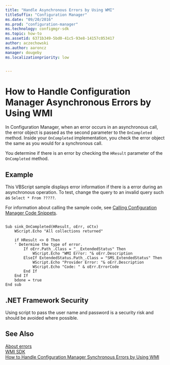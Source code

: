 ```yaml
---
title: "Handle Asynchronous Errors by Using WMI"
titleSuffix: "Configuration Manager"
ms.date: "09/20/2016"
ms.prod: "configuration-manager"
ms.technology: configmgr-sdk
ms.topic: how-to
ms.assetid: 6371b349-5bd0-41c5-93e8-14157c053417
author: aczechowski
ms.author: aaroncz
manager: dougebyms.localizationpriority: low


---
```

# How to Handle Configuration Manager Asynchronous Errors by Using WMI
In Configuration Manager, when an error occurs in an asynchronous call, the error object is passed as the second parameter to the `OnCompleted` method. Inside your `OnCompleted` implementation, you check the error object the same as you would for a synchronous call.  

 You determine if there is an error by checking the `HResult` parameter of the `OnCompleted` method.  

## Example  
 This VBScript sample displays error information if there is a error during an asynchronous operation. To test, change the query to an invalid query such as `Select * From ?????`.  

 For information about calling the sample code, see [Calling Configuration Manager Code Snippets](../../../develop/core/understand/calling-code-snippets.md).  

```vbs  

Sub sink_OnCompleted(HResult, oErr, oCtx)  
    WScript.Echo "All collections returned"  

    if HResult <> 0 Then   
    ' Determine the type of error.  
        If oErr.Path_.Class = "__ExtendedStatus" Then  
            WScript.Echo "WMI Error: "& oErr.Description              
        ElseIf ExtendedStatus.Path_.Class = "SMS_ExtendedStatus" Then  
            WScript.Echo "Provider Error: "& oErr.Description  
            WScript.Echo "Code: " & oErr.ErrorCode  
        End If  
    End If      
    bdone = true  
End sub  

```  

## .NET Framework Security  
 Using script to pass the user name and password is a security risk and should be avoided where possible.  

## See Also  
 [About errors](about-configuration-manager-errors.md)\
 [WMI SDK](/windows/win32/wmisdk/wmi-start-page)   
 [How to Handle Configuration Manager Synchronous Errors by Using WMI](../../../develop/core/understand/how-to-handle-configuration-manager-synchronous-errors-by-using-wmi.md)
